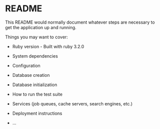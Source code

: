 # README

This README would normally document whatever steps are necessary to get the
application up and running.

Things you may want to cover:

* Ruby version -
    Built with ruby 3.2.0
  
* System dependencies 

* Configuration

* Database creation

* Database initialization

* How to run the test suite

* Services (job queues, cache servers, search engines, etc.)

* Deployment instructions

* ...
